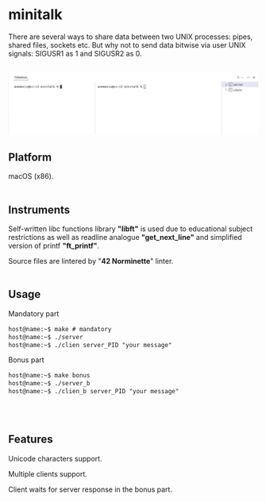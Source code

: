 # **minitalk**

There are several ways to share data between two UNIX processes: pipes, shared files, sockets etc. But why not to send data bitwise via user UNIX signals: SIGUSR1 as 1 and SIGUSR2 as 0.
<br><br>

<img src="readme/minitalk.gif" alt="drawing" width="750" title="room.rt"/>

## **Platform**
macOS (x86).
<br><br>

## **Instruments**

Self-written libc functions library **"libft"** is used due to educational subject restrictions as well as readline analogue **"get_next_line"** and simplified version of printf **"ft_printf"**.

Source files are lintered by "**42 Norminette**" linter.
<br><br>

## **Usage**

Mandatory part

```console
host@name:~$ make # mandatory
host@name:~$ ./server
host@name:~$ ./clien server_PID "your message"
```

Bonus part

```console
host@name:~$ make bonus
host@name:~$ ./server_b
host@name:~$ ./clien_b server_PID "your message"
```
<br><br>


## **Features**

Unicode characters support.

Multiple clients support.

Client waits for server response in the bonus part.